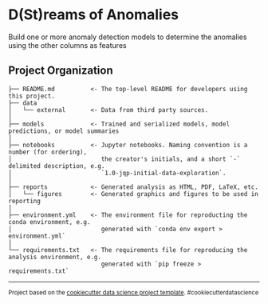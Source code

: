 D(St)reams of Anomalies
==============================

Build one or more anomaly detection models to determine the  anomalies  using the other columns as features

Project Organization
------------
    ├── README.md          <- The top-level README for developers using this project.
    ├── data
    │   └── external       <- Data from third party sources.
    │   
    ├── models             <- Trained and serialized models, model predictions, or model summaries
    │
    ├── notebooks          <- Jupyter notebooks. Naming convention is a number (for ordering),
    │                         the creator's initials, and a short `-` delimited description, e.g.
    │                         `1.0-jqp-initial-data-exploration`.
    │
    ├── reports            <- Generated analysis as HTML, PDF, LaTeX, etc.
    │   └── figures        <- Generated graphics and figures to be used in reporting
    │
    ├── environment.yml    <- The environment file for reproducting the conda environment, e.g.
    │                         generated with `conda env export > environment.yml`
    │
    └── requirements.txt   <- The requirements file for reproducing the analysis environment, e.g.
                              generated with `pip freeze > requirements.txt`


--------

<p><small>Project based on the <a target="_blank" href="https://drivendata.github.io/cookiecutter-data-science/">cookiecutter data science project template</a>. #cookiecutterdatascience</small></p>

